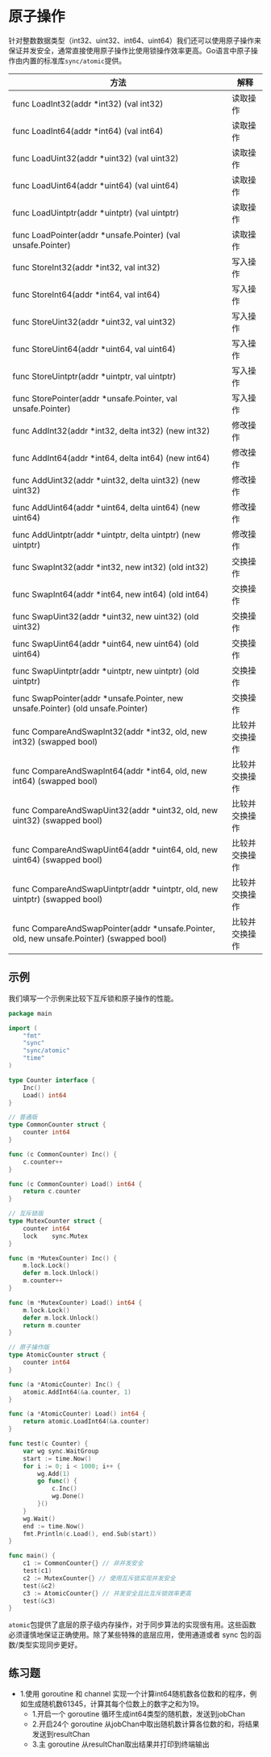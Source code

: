 # 原子操作

针对整数数据类型（int32、uint32、int64、uint64）我们还可以使用原子操作来保证并发安全，通常直接使用原子操作比使用锁操作效率更高。Go语言中原子操作由内置的标准库`sync/atomic`提供。

方法  | 解释
---|---
func LoadInt32(addr *int32) (val int32) |读取操作
func LoadInt64(addr *int64) (val int64)|读取操作
func LoadUint32(addr *uint32) (val uint32)|读取操作
func LoadUint64(addr *uint64) (val uint64)|读取操作
func LoadUintptr(addr *uintptr) (val uintptr)|读取操作
func LoadPointer(addr *unsafe.Pointer) (val unsafe.Pointer)    |读取操作
func StoreInt32(addr *int32, val int32)|写入操作
func StoreInt64(addr *int64, val int64)|写入操作
func StoreUint32(addr *uint32, val uint32)|写入操作
func StoreUint64(addr *uint64, val uint64)|写入操作
func StoreUintptr(addr *uintptr, val uintptr)|写入操作
func StorePointer(addr *unsafe.Pointer, val unsafe.Pointer)    |写入操作
func AddInt32(addr *int32, delta int32) (new int32)|修改操作
func AddInt64(addr *int64, delta int64) (new int64)|修改操作
func AddUint32(addr *uint32, delta uint32) (new uint32)|修改操作
func AddUint64(addr *uint64, delta uint64) (new uint64)|修改操作
func AddUintptr(addr *uintptr, delta uintptr) (new uintptr)    |修改操作
func SwapInt32(addr *int32, new int32) (old int32)|交换操作
func SwapInt64(addr *int64, new int64) (old int64)|交换操作
func SwapUint32(addr *uint32, new uint32) (old uint32)|交换操作
func SwapUint64(addr *uint64, new uint64) (old uint64)|交换操作
func SwapUintptr(addr *uintptr, new uintptr) (old uintptr)|交换操作
func SwapPointer(addr *unsafe.Pointer, new unsafe.Pointer) (old unsafe.Pointer)|交换操作
func CompareAndSwapInt32(addr *int32, old, new int32) (swapped bool)|比较并交换操作
func CompareAndSwapInt64(addr *int64, old, new int64) (swapped bool)|比较并交换操作
func CompareAndSwapUint32(addr *uint32, old, new uint32) (swapped bool)|比较并交换操作
func CompareAndSwapUint64(addr *uint64, old, new uint64) (swapped bool)|比较并交换操作
func CompareAndSwapUintptr(addr *uintptr, old, new uintptr) (swapped bool)|比较并交换操作
func CompareAndSwapPointer(addr *unsafe.Pointer, old, new unsafe.Pointer) (swapped bool)    |比较并交换操作

## 示例

我们填写一个示例来比较下互斥锁和原子操作的性能。
```go
package main

import (
	"fmt"
	"sync"
	"sync/atomic"
	"time"
)

type Counter interface {
	Inc()
	Load() int64
}

// 普通版
type CommonCounter struct {
	counter int64
}

func (c CommonCounter) Inc() {
	c.counter++
}

func (c CommonCounter) Load() int64 {
	return c.counter
}

// 互斥锁版
type MutexCounter struct {
	counter int64
	lock    sync.Mutex
}

func (m *MutexCounter) Inc() {
	m.lock.Lock()
	defer m.lock.Unlock()
	m.counter++
}

func (m *MutexCounter) Load() int64 {
	m.lock.Lock()
	defer m.lock.Unlock()
	return m.counter
}

// 原子操作版
type AtomicCounter struct {
	counter int64
}

func (a *AtomicCounter) Inc() {
	atomic.AddInt64(&a.counter, 1)
}

func (a *AtomicCounter) Load() int64 {
	return atomic.LoadInt64(&a.counter)
}

func test(c Counter) {
	var wg sync.WaitGroup
	start := time.Now()
	for i := 0; i < 1000; i++ {
		wg.Add(1)
		go func() {
			c.Inc()
			wg.Done()
		}()
	}
	wg.Wait()
	end := time.Now()
	fmt.Println(c.Load(), end.Sub(start))
}

func main() {
	c1 := CommonCounter{} // 非并发安全
	test(c1)
	c2 := MutexCounter{} // 使用互斥锁实现并发安全
	test(&c2)
	c3 := AtomicCounter{} // 并发安全且比互斥锁效率更高
	test(&c3)
}
```
`atomic`包提供了底层的原子级内存操作，对于同步算法的实现很有用。这些函数必须谨慎地保证正确使用。除了某些特殊的底层应用，使用通道或者 sync 包的函数/类型实现同步更好。

## 练习题
- 1.使用 goroutine 和 channel 实现一个计算int64随机数各位数和的程序，例如生成随机数61345，计算其每个位数上的数字之和为19。
  - 1.开启一个 goroutine 循环生成int64类型的随机数，发送到jobChan
  - 2.开启24个 goroutine 从jobChan中取出随机数计算各位数的和，将结果发送到resultChan
  - 3.主 goroutine 从resultChan取出结果并打印到终端输出























